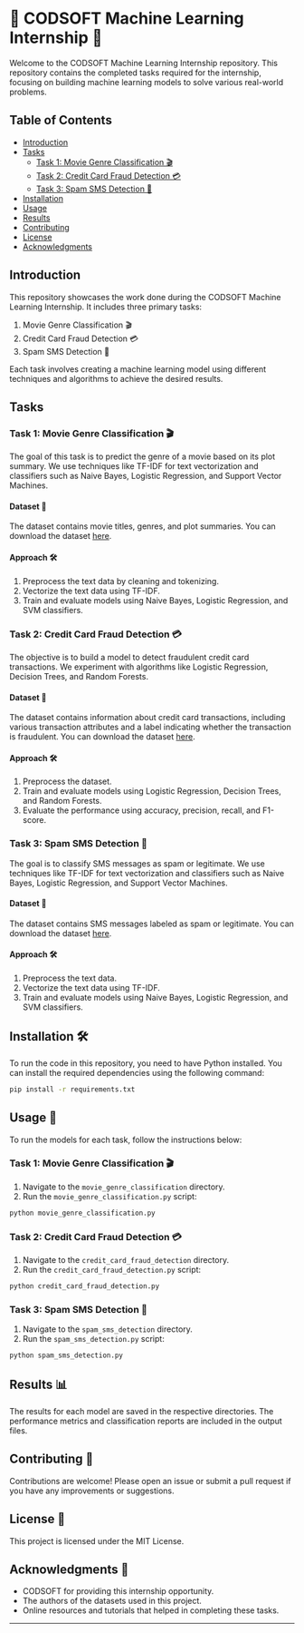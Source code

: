 

# 🌟 CODSOFT Machine Learning Internship 🌟

Welcome to the CODSOFT Machine Learning Internship repository. This repository contains the completed tasks required for the internship, focusing on building machine learning models to solve various real-world problems.

## Table of Contents
- [Introduction](#introduction)
- [Tasks](#tasks)
  - [Task 1: Movie Genre Classification 🎬](#task-1-movie-genre-classification)
  - [Task 2: Credit Card Fraud Detection 💳](#task-2-credit-card-fraud-detection)
  - [Task 3: Spam SMS Detection 📱](#task-3-spam-sms-detection)
- [Installation](#installation)
- [Usage](#usage)
- [Results](#results)
- [Contributing](#contributing)
- [License](#license)
- [Acknowledgments](#acknowledgments)

## Introduction
This repository showcases the work done during the CODSOFT Machine Learning Internship. It includes three primary tasks:
1. Movie Genre Classification 🎬
2. Credit Card Fraud Detection 💳
3. Spam SMS Detection 📱

Each task involves creating a machine learning model using different techniques and algorithms to achieve the desired results.

## Tasks

### Task 1: Movie Genre Classification 🎬
The goal of this task is to predict the genre of a movie based on its plot summary. We use techniques like TF-IDF for text vectorization and classifiers such as Naive Bayes, Logistic Regression, and Support Vector Machines.

#### Dataset 📂
The dataset contains movie titles, genres, and plot summaries. You can download the dataset [here](link-to-dataset).

#### Approach 🛠️
1. Preprocess the text data by cleaning and tokenizing.
2. Vectorize the text data using TF-IDF.
3. Train and evaluate models using Naive Bayes, Logistic Regression, and SVM classifiers.

### Task 2: Credit Card Fraud Detection 💳
The objective is to build a model to detect fraudulent credit card transactions. We experiment with algorithms like Logistic Regression, Decision Trees, and Random Forests.

#### Dataset 📂
The dataset contains information about credit card transactions, including various transaction attributes and a label indicating whether the transaction is fraudulent. You can download the dataset [here](link-to-dataset).

#### Approach 🛠️
1. Preprocess the dataset.
2. Train and evaluate models using Logistic Regression, Decision Trees, and Random Forests.
3. Evaluate the performance using accuracy, precision, recall, and F1-score.

### Task 3: Spam SMS Detection 📱
The goal is to classify SMS messages as spam or legitimate. We use techniques like TF-IDF for text vectorization and classifiers such as Naive Bayes, Logistic Regression, and Support Vector Machines.

#### Dataset 📂
The dataset contains SMS messages labeled as spam or legitimate. You can download the dataset [here](link-to-dataset).

#### Approach 🛠️
1. Preprocess the text data.
2. Vectorize the text data using TF-IDF.
3. Train and evaluate models using Naive Bayes, Logistic Regression, and SVM classifiers.

## Installation 🛠️
To run the code in this repository, you need to have Python installed. You can install the required dependencies using the following command:

```bash
pip install -r requirements.txt
```

## Usage 🚀
To run the models for each task, follow the instructions below:

### Task 1: Movie Genre Classification 🎬
1. Navigate to the `movie_genre_classification` directory.
2. Run the `movie_genre_classification.py` script:

```bash
python movie_genre_classification.py
```

### Task 2: Credit Card Fraud Detection 💳
1. Navigate to the `credit_card_fraud_detection` directory.
2. Run the `credit_card_fraud_detection.py` script:

```bash
python credit_card_fraud_detection.py
```

### Task 3: Spam SMS Detection 📱
1. Navigate to the `spam_sms_detection` directory.
2. Run the `spam_sms_detection.py` script:

```bash
python spam_sms_detection.py
```

## Results 📊
The results for each model are saved in the respective directories. The performance metrics and classification reports are included in the output files.

## Contributing 🤝
Contributions are welcome! Please open an issue or submit a pull request if you have any improvements or suggestions.

## License 📄
This project is licensed under the MIT License.

## Acknowledgments 🙏
- CODSOFT for providing this internship opportunity.
- The authors of the datasets used in this project.
- Online resources and tutorials that helped in completing these tasks.

---
